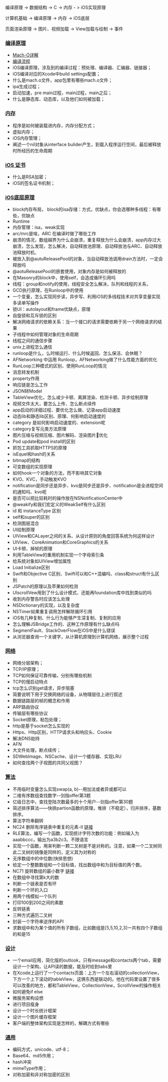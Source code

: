 编译原理 -> 数据结构 -> C -> 内存 - > iOS实现原理

计算机基础 -> 编译原理 -> 内存 ->    iOS底层

页面渲染原理 -> 图片、视频加载 -> View加载与绘制 -> 事件

### [编译原理](https://zcw713.github.io/source/pages/%E7%BC%96%E8%AF%91)
- [Mach-O详解](https://zcw713.github.io/source/%E7%BC%96%E8%AF%91/Mach-O%E8%AF%A6%E8%A7%A3)
- [编译流程](https://zcw713.github.io/source/%E7%BC%96%E8%AF%91/%E7%BC%96%E8%AF%91%E6%B5%81)
- iOS编译原理，涉及到的编译过程：预处理、编译器、汇编器、链接器；
- iOS编译对应的Xcode中build settings配置；
- 什么是mach.o文件，app包里有哪些mach.o文件；
- ipa生成过程；
- 启动加速，pre main过程，main过程，main之后；
- 什么是静态库、动态库，以及他们如何被加载；

### [内存](https://zcw713.github.io/source/pages/%E5%86%85%E5%AD%98)
- 程序是如何被装载进内存，内存分配方式；
- 虚拟内存；
- iOS内存管理；
- 阐述一个nil对象从interface bulider产生，到载入程序运行空间，最后被释放时所经历的生命周期

### [iOS 证书](https://zcw713.github.io/source/pages/iOS%E8%AF%81%E4%B9%A6)
- 什么是RSA加密；
- iOS的签名证书机制；

### [iOS底层原理](https://zcw713.github.io/source/pages/%E7%BD%91%E7%BB%9C%E7%9B%B8%E5%85%B3)
- block内存布局， block的isa存储：方式，优缺点，你会选哪种多线程：有哪些，优缺点
- Runtime
- 内存管理：isa，weak实现
- arc/mrc是啥，ARC 在编译时做了哪些工作
- 崩溃的情况，数组越界为什么会崩溃，重复释放为什么会崩溃，app内存过大崩溃，怎么发现，怎么解决，自动释放池原理、自动释放池与ARC、自动释放池释放时机、
- 被放入到@autuReleasePool的对象，当自动释放池调用drain方法时，一定会释放吗
- @aotuReleasePool的嵌套使用，对象内存是如何被释放的
- 在Masonry的block中，使用self，会造成循环引用吗
- 线程：group和notify的使用，线程安全怎么解决，队列和线程的关系，
- GCD执行原理，在Runloop中的使用
- 一个变量，怎么实现同步读，异步写、利用iOS的多线程技术对共享变量实现多读单写操作
- 锁UI：autolayout和frame优缺点，原理
- 自旋锁和互斥锁的区别
- 解决网络请求的依赖关系：当一个接口的请求需要依赖于另一个网络请求的结果
- 子线程中如何管理对象的生命周期
- 线程之间的通信步骤
- unix上进程怎么通信
- runloop是什么，么时候运行、什么时候返回、怎么保活、会休眠？
- AFNetworking 中运用 Runloop，AFNetworking做了什么性能方面的优化
- RunLoop三种模式的区别、使用RunLoop的情况
- 消息转发机制
- property作用
- 响应链是怎么工作
- JSON转Model
- TableView优化，怎么减少卡顿、离屏渲染、检测卡顿、异步绘制原理
- 视频文件太大，要怎么上传、怎么断点续传
- app启动的详细过程、要优化怎么做、记录app启动速度
- 动态lib和静态lib区别、原理、何影响启动速度的
- category 是如何影响启动速度的、extension呢
- category复写元类方法原理
- 图片压缩与视频压缩、图片解码、渲染图片优化
- Pod update和pod install的区别
- 抓包工具抓取HTTPS的原理
- isEquel和hash的关系
- bitmap的结构
- 可变数组的实现原理
- 如何hook一个对象的方法，而不影响其它对象
- KVO、KVC，手动触发KVO
- notification是同步还是异步、kvo是同步还是异步、notification是全进程空间的通知吗、kvo呢
- 是否可以把比较耗时的操作放在NSNotificationCenter中
- @weakify和我们宏定义的WeakSelf有什么区别
- id 和 instanceType 区别
- self和super的区别
- 检测图层混合
- UI绘制原理
- UIView和CALayer之间的关系、从设计原则的角度回答系统为何这样设计
- UIView、CoreAnimation和CoreGraphics的关系
- UI卡顿、掉帧的原理
- 利用TableView的重用机制实现一个字母索引条
- 给系统对象如UIView增加属性
- Load Initialize区别
- Swift和Objective C区别、Swift可以和C++混编吗、class和struct有什么区别
- JSPatch的原理以及苹果如何检测
- UIscrollVew用到了什么设计模式、还能再foundation库中找到类似的吗
- 收到内存警告时应该怎么处理
- NSDictionary的实现，以及复杂度
- NSTimer如果重复调用怎样解除循环引用
- iOS有几种复制、什么行为能够产生深复制、复制的应用
- 怎么理解JSBridge工作的、这种工作原理有什么缺点吗
- SegmentFault、StackOverFlow在iOS中是什么错误
- 从浏览器查询一个关键字，从计算机原理到计算机网络，展示整个过程

### [网络](https://zcw713.github.io/source/pages/%E7%BD%91%E7%BB%9C%E7%9B%B8%E5%85%B3)
- 网络分层架构；
- TCP/IP原理；
- TCP如何保证可靠传输，分别有哪些机制
- TCP的慢启动特点
- tcp怎么识别get请求，异步阻塞
- 简要说明下用于交换网络的设备，从物理层往上进行叙述
- 数据链路层的帧的概念和作用
- ARP路由协议
- 传输层有哪些协议
- Socket原理，粘包处理；
- http是基于socket怎么实现的
- Https、Http区别，HTTP请求头和响应头、Cookie
- 解决DNS劫持
- AFN
- 大文件处理，断点续传；
- SDWebImage、NSCache、设计一个缓存器、实现LRU
- 如何查找两个子视图的共同父视图？

### [算法](https://zcw713.github.io/source/pages/%E9%80%9A%E7%94%A8)
- 不用临时变量怎么实现swap(a, b)--用加法或者异或都可以
- 二维有序数组查找数字--剑指offer第3题
- 亿级日志中，查找登陆次数最多的十个用户--剑指offer第30题
- 简述排序算法——快排partion函数的原理，堆排（不稳定），归并排序，基数排序。
- 算法字符串翻转
- NC24 删除有序链表中重复的元素-II [链接](https://zcw713.github.io/source/pages/%E9%80%9A%E7%94%A8)
- RLE算法，编写一个函数，实现统计字符次数的功能：例如输入为aaabbccc，输出为a3b2c3。不限语言
- 实现一个函数，用来判断一颗二叉树是不是对称的。注意，如果一个二叉树同此二叉树的镜像是同样的，定义其为对称的
- 无序数组中的中位数(快排思想)
- 给定一个整数数组和一个目标值，找出数组中和为目标值的两个数。
- NC71 旋转数组的最小数字 [链接](https://www.nowcoder.com/practice/9f3231a991af4f55b95579b44b7a01ba?tpId=117&&tqId=23269)
- 在数组中寻找第k大的数
- 判断一个链表是否有环
- 判断一个环的入口
- 用两个栈模拟一个队列
- 打印100到200之间的素数
- 反转链表
- 三种方式遍历二叉树
- 封装一个字符串逆序的API
- 求数组中和为某个值的所有子数组，比如数组是[5,5,10,2,3]一共有四个子数组的和是15

### [设计](https://zcw713.github.io/source/pages/%E9%80%9A%E7%94%A8)
- 一个email应用，简化版的outlook，只有message和contacts两个tab，需要设计一个架构，让API读的数据，能及时给到tabs里
- 在Xcode上运行了一个contacts页面：上方一个左右滚动的collectionView，下方一个上下滚动的tableView，这俩东西是联动的。他在代码里设置了很多可以改善的地方，都和TableView，CollectionView，ScrollView的操作相关
- 如何避免if else
- 微服务架构设想
- 进行项目瘦身
- 设计一个时长统计框架
- 设计一个图片缓存框架
- 客户端的整体架构实现是怎样的，解耦方式有哪些

### [通用](https://zcw713.github.io/source/pages/%E9%80%9A%E7%94%A8)
- 编码方式，unicode、utf-8；
- Base64、md5作用；
- hash冲突
- mimeType作用；
- 对称加密和非对称加密的区别
